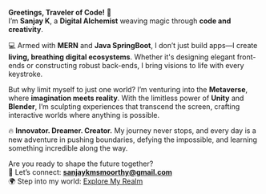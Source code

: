 **Greetings, Traveler of Code!** 🌌  
I’m **Sanjay K**, a **Digital Alchemist** weaving magic through **code and creativity**.  

💻 Armed with **MERN** and **Java SpringBoot**, I don’t just build apps—I create **living, breathing digital ecosystems**. Whether it's designing elegant front-ends or constructing robust back-ends, I bring visions to life with every keystroke.  

But why limit myself to just one world? I’m venturing into the **Metaverse**, where **imagination meets reality**. With the limitless power of **Unity** and **Blender**, I’m sculpting experiences that transcend the screen, crafting interactive worlds where anything is possible.  

🔥 **Innovator. Dreamer. Creator.** My journey never stops, and every day is a new adventure in pushing boundaries, defying the impossible, and learning something incredible along the way.  

Are you ready to shape the future together?  
📧 Let’s connect: **sanjaykmsmoorthy@gmail.com**  
🌍 Step into my world: [Explore My Realm](https://sanjaykms.github.io/profile/)
